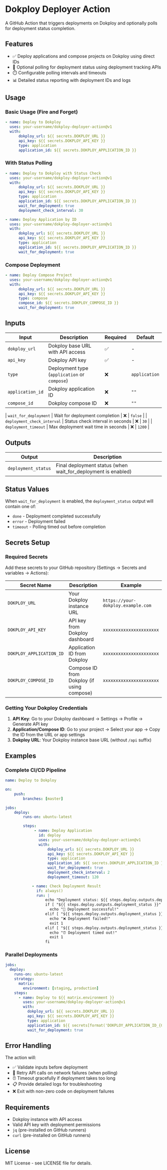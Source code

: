 # Dokploy Deployer Action

A GitHub Action that triggers deployments on Dokploy and optionally polls for deployment status completion.

## Features

-   ✅ Deploy applications and compose projects on Dokploy using direct IDs
-   🔄 Optional polling for deployment status using deployment tracking APIs
-   ⏱️ Configurable polling intervals and timeouts
-   📊 Detailed status reporting with deployment IDs and logs

## Usage

### Basic Usage (Fire and Forget)

```yaml
- name: Deploy to Dokploy
  uses: your-username/dokploy-deployer-action@v1
  with:
      dokploy_url: ${{ secrets.DOKPLOY_URL }}
      api_key: ${{ secrets.DOKPLOY_API_KEY }}
      type: application
      application_id: ${{ secrets.DOKPLOY_APPLICATION_ID }}
```

### With Status Polling

```yaml
- name: Deploy to Dokploy with Status Check
  uses: your-username/dokploy-deployer-action@v1
  with:
      dokploy_url: ${{ secrets.DOKPLOY_URL }}
      api_key: ${{ secrets.DOKPLOY_API_KEY }}
      type: application
      application_id: ${{ secrets.DOKPLOY_APPLICATION_ID }}
      wait_for_deployment: true
      deployment_check_interval: 30
```
```yaml
- name: Deploy Application by ID
  uses: your-username/dokploy-deployer-action@v1
  with:
      dokploy_url: ${{ secrets.DOKPLOY_URL }}
      api_key: ${{ secrets.DOKPLOY_API_KEY }}
      type: application
      application_id: ${{ secrets.DOKPLOY_APPLICATION_ID }}
      wait_for_deployment: true
```

### Compose Deployment

```yaml
- name: Deploy Compose Project
  uses: your-username/dokploy-deployer-action@v1
  with:
      dokploy_url: ${{ secrets.DOKPLOY_URL }}
      api_key: ${{ secrets.DOKPLOY_API_KEY }}
      type: compose
      compose_id: ${{ secrets.DOKPLOY_COMPOSE_ID }}
      wait_for_deployment: true
```

## Inputs

| Input                       | Description                                  | Required | Default       |
| --------------------------- | -------------------------------------------- | -------- | ------------- |
| `dokploy_url`               | Dokploy base URL with API access             | ✅       | -             |
| `api_key`                   | Dokploy API key                              | ✅       | -             |
| `type`                      | Deployment type (`application` or `compose`) | ❌       | `application` |
| `application_id`            | Dokploy application ID                       | ❌       | `""`          |
| `compose_id`                | Dokploy compose ID                           | ❌       | `""`          |

| `wait_for_deployment`       | Wait for deployment completion               | ❌       | `false`       |
| `deployment_check_interval` | Status check interval in seconds             | ❌       | `30`          |
| `deployment_timeout`        | Max deployment wait time in seconds          | ❌       | `1200`        |

## Outputs

| Output              | Description                                                   |
| ------------------- | ------------------------------------------------------------- |
| `deployment_status` | Final deployment status (when wait_for_deployment is enabled) |

## Status Values

When `wait_for_deployment` is enabled, the `deployment_status` output will contain one of:

-   `done` - Deployment completed successfully
-   `error` - Deployment failed
-   `timeout` - Polling timed out before completion

## Secrets Setup

### Required Secrets

Add these secrets to your GitHub repository (Settings → Secrets and variables → Actions):

| Secret Name              | Description                                | Example                            |
| ------------------------ | ------------------------------------------ | ---------------------------------- |
| `DOKPLOY_URL`            | Your Dokploy instance URL                  | `https://your-dokploy.example.com` |
| `DOKPLOY_API_KEY`        | API key from Dokploy dashboard             | `xxxxxxxxxxxxxxxxxxxxxx`           |
| `DOKPLOY_APPLICATION_ID` | Application ID from Dokploy                | `xxxxxxxxxxxxxxxxxxxxxx`           |
| `DOKPLOY_COMPOSE_ID`     | Compose ID from Dokploy (if using compose) | `xxxxxxxxxxxxxxxxxxxxxx`           |

### Getting Your Dokploy Credentials

1. **API Key**: Go to your Dokploy dashboard → Settings → Profile → Generate API key
2. **Application/Compose ID**: Go to your project → Select your app → Copy the ID from the URL or app settings
3. **Dokploy URL**: Your Dokploy instance base URL (without `/api` suffix)

## Examples

### Complete CI/CD Pipeline

```yaml
name: Deploy to Dokploy

on:
    push:
        branches: [master]

jobs:
    deploy:
        runs-on: ubuntu-latest

        steps:
             - name: Deploy Application
               id: deploy
               uses: your-username/dokploy-deployer-action@v1
               with:
                   dokploy_url: ${{ secrets.DOKPLOY_URL }}
                   api_key: ${{ secrets.DOKPLOY_API_KEY }}
                   type: application
                   application_id: ${{ secrets.DOKPLOY_APPLICATION_ID }}
                   wait_for_deployment: true
                   deployment_check_interval: 2
                   deployment_timeout: 120

            - name: Check Deployment Result
              if: always()
              run: |
                  echo "Deployment status: ${{ steps.deploy.outputs.deployment_status }}"
                  if [ "${{ steps.deploy.outputs.deployment_status }}" = "done" ]; then
                    echo "🎉 Deployment successful!"
                  elif [ "${{ steps.deploy.outputs.deployment_status }}" = "error" ]; then
                    echo "❌ Deployment failed!"
                    exit 1
                  elif [ "${{ steps.deploy.outputs.deployment_status }}" = "timeout" ]; then
                    echo "⏰ Deployment timed out!"
                    exit 1
                  fi
```

### Parallel Deployments

```yaml
jobs:
  deploy:
    runs-on: ubuntu-latest
    strategy:
      matrix:
        environment: [staging, production]
    steps:
      - name: Deploy to ${{ matrix.environment }}
        uses: your-username/dokploy-deployer-action@v1
        with:
          dokploy_url: ${{ secrets.DOKPLOY_URL }}
          api_key: ${{ secrets.DOKPLOY_API_KEY }}
          type: application
          application_id: ${{ secrets[format('DOKPLOY_APPLICATION_ID_{0}', matrix.environment)] }}
          wait_for_deployment: true
```

## Error Handling

The action will:

-   ✅ Validate inputs before deployment
-   🔄 Retry API calls on network failures (when polling)
-   ⏰ Timeout gracefully if deployment takes too long
-   📋 Provide detailed logs for troubleshooting
-   ❌ Exit with non-zero code on deployment failures

## Requirements

-   Dokploy instance with API access
-   Valid API key with deployment permissions
-   `jq` (pre-installed on GitHub runners)
-   `curl` (pre-installed on GitHub runners)

## License

MIT License - see LICENSE file for details.
